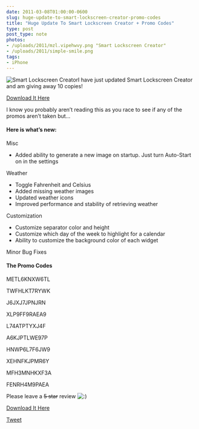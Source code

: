 ```yaml
---
date: 2011-03-08T01:00:00-0600
slug: huge-update-to-smart-lockscreen-creator-promo-codes
title: "Huge Update To Smart Lockscreen Creator + Promo Codes"
type: post
post_type: note
photos:
- /uploads/2011/mzl.vipehwvy.png "Smart Lockscreen Creator"
- /uploads/2011/simple-smile.png
tags:
- iPhone
---
```

![](/uploads/2011/mzl.vipehwvy.png "Smart Lockscreen Creator")I have just updated Smart Lockscreen Creator and am giving away 10 copies!


[Download It Here](http://j.mp/haelbH)


I know you probably aren’t reading this as you race to see if any of the promos aren’t taken but…


#### Here is what’s new:


Misc


* Added ability to generate a new image on startup. Just turn Auto-Start on in the settings


Weather


* Toggle Fahrenheit and Celsius
* Added missing weather images
* Updated weather icons
* Improved performance and stability of retrieving weather


Customization


* Customize separator color and height
* Customize which day of the week to highlight for a calendar
* Ability to customize the background color of each widget


Minor Bug Fixes


#### The Promo Codes


METL6KNXW6TL  

TWFHLKT7RYWK  

J6JXJ7JPNJRN  

XLP9FF9RAEA9  

L74ATPTYXJ4F  

A6KJPTLWE97P  

HNWP6L7F6JW9  

XEHNFKJPMR6Y  

MFH3MNHKXF3A  

FENRH4M9PAEA


Please leave a ~~5 star~~ review ![:)](/uploads/2011/simple-smile.png)


[Download It Here](http://j.mp/haelbH)



[Tweet](http://twitter.com/share)


